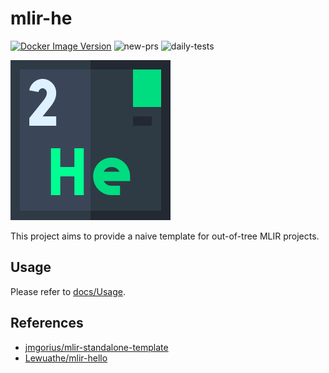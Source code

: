 # mlir-he
[![Docker Image Version](https://img.shields.io/docker/v/zincnode/mlir-he?style=flat-square&logo=docker)](https://hub.docker.com/r/zincnode/mlir-he)
![new-prs](https://github.com/zincnode/mlir-he/actions/workflows/new-prs.yml/badge.svg)
![daily-tests](https://github.com/zincnode/mlir-he/actions/workflows/daily-tests.yml/badge.svg)

![logo](images/icon-helium.png)

This project aims to provide a naive template for out-of-tree MLIR projects. 

## Usage

Please refer to [docs/Usage](docs/Usage.md).

## References

- [jmgorius/mlir-standalone-template](https://github.com/jmgorius/mlir-standalone-template)
- [Lewuathe/mlir-hello](https://github.com/Lewuathe/mlir-hello)
